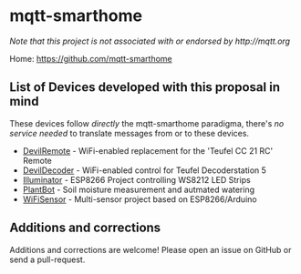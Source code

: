 # mqtt-smarthome

_Note that this project is not associated with or endorsed by http://mqtt.org_

Home: https://github.com/mqtt-smarthome

## List of Devices developed with this proposal in mind

These devices follow _directly_ the mqtt-smarthome paradigma, there's _no service needed_ to translate messages from or to these devices.

* [DevilRemote](https://github.com/dersimn/DevilRemote) - WiFi-enabled replacement for the 'Teufel CC 21 RC' Remote
* [DevilDecoder](https://github.com/dersimn/DevilDecoder) - WiFi-enabled control for Teufel Decoderstation 5
* [Illuminator](https://github.com/dersimn/Illuminator) - ESP8266 Project controlling WS8212 LED Strips
* [PlantBot](https://github.com/dersimn/PlantBot) - Soil moisture measurement and autmated watering
* [WiFiSensor](https://github.com/dersimn/WifiSensor) - Multi-sensor project based on ESP8266/Arduino


## Additions and corrections

Additions and corrections are welcome! Please open an issue on GitHub or send a pull-request.
